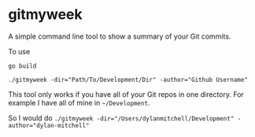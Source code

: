 # gitmyweek

A simple command line tool to show a summary of your Git commits.

To use

`go build`

`./gitmyweek -dir="Path/To/Development/Dir" -author="Github Username"`

This tool only works if you have all of your Git repos in one directory. For example I have all of mine in `~/Development`.

So I would do `./gitmyweek -dir="/Users/dylanmitchell/Development" -author="dylan-mitchell"`
